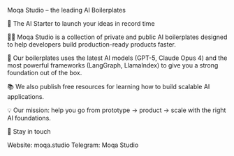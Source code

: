 Moqa Studio – the leading AI Boilerplates

🚀 The AI Starter to launch your ideas in record time

🙋‍♂️ Moqa Studio is a collection of private and public AI boilerplates designed to help developers build production-ready products faster.

🤖 Our boilerplates uses the latest AI models (GPT-5, Claude Opus 4) and the most powerful frameworks (LangGraph, LlamaIndex) to give you a strong foundation out of the box.

📚 We also publish free resources for learning how to build scalable AI applications.

💡 Our mission: help you go from prototype → product → scale with the right AI foundations.

🤝 Stay in touch

Website: moqa.studio
Telegram: Moqa Studio
